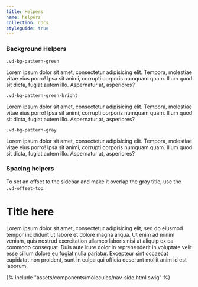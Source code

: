 ```yaml
---
title: Helpers
name: helpers
collection: docs
styleguide: true
---
```

### Background Helpers

`.vd-bg-pattern-green`

<div class="vd-bg-pattern-green mb-3">
  <div class="container-fluid">
    <div class="row">
      <div class="col-sm-12 mt-1">
        <p>Lorem ipsum dolor sit amet, consectetur adipisicing elit. Tempora, molestiae vitae eius porro! Ipsa sit animi, corrupti corporis numquam quam. Illum quod sit dicta, fugiat autem illo. Aspernatur at, asperiores?</p>
      </div>
    </div>
  </div>
</div>

`.vd-bg-pattern-green-bright`

<div class="vd-bg-pattern-green-bright mb-3">
  <div class="container-fluid">
    <div class="row">
      <div class="col-sm-12 mt-1">
        <p>Lorem ipsum dolor sit amet, consectetur adipisicing elit. Tempora, molestiae vitae eius porro! Ipsa sit animi, corrupti corporis numquam quam. Illum quod sit dicta, fugiat autem illo. Aspernatur at, asperiores?</p>
      </div>
    </div>
  </div>
</div>

`.vd-bg-pattern-gray`

<div class="vd-bg-pattern-gray mb-3">
  <div class="container-fluid">
    <div class="row">
      <div class="col-sm-12 mt-1">
        <p>Lorem ipsum dolor sit amet, consectetur adipisicing elit. Tempora, molestiae vitae eius porro! Ipsa sit animi, corrupti corporis numquam quam. Illum quod sit dicta, fugiat autem illo. Aspernatur at, asperiores?</p>
      </div>
    </div>
  </div>
</div>

### Spacing helpers

To set an offset to the sidebar and make it overlap the gray title, use the `.vd-offset-top`.

<div class="vd-bg-pattern-gray">
  <div class="container-fluid">
    <div class="row">
      <div class="col-sm-8 mt-1">
        <h1 class="mb-0">Title here</h1>
      </div>
    </div>
  </div>
</div>
<div class="container-fluid">
  <div class="row">
    <div class="content col-xs-8 mt-2">
      <p>Lorem ipsum dolor sit amet, consectetur adipisicing elit, sed do eiusmod tempor incididunt ut labore et dolore magna aliqua. Ut enim ad minim veniam, quis nostrud exercitation ullamco laboris nisi ut aliquip ex ea commodo consequat. Duis aute irure dolor in reprehenderit in voluptate velit esse cillum dolore eu fugiat nulla pariatur. Excepteur sint occaecat cupidatat non proident, sunt in culpa qui officia deserunt mollit anim id est laborum.</p>
    </div>
    <div class="col-xs-4 vd-offset-top">
      {% include "assets/components/molecules/nav-side.html.swig" %}
    </div>
  </div>
</div>
